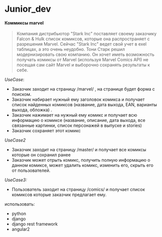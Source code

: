 # Junior_dev
#### Коммиксы marvel

> Компания дистрибьютор "Stark Inc" поставляет своему заказчику Falcon & Hulk список комиксов, которые она распространяет с разрешения Marvel. Сейчас "Stark Inc" ведет свой учет в exel таблицах, а это очень неудобно. Тони Старк решил модернизировать свою компанию.
Он хочет иметь возможность получать комиксы от Marvel (используя Marvel Comics API) не посещая сам сайт Marvel и выборочно сохранять результаты к себе.

_UseCase_:
- Заказчик заходит на страницу /marvel/ , на странице будет форма с поиском.
- Заказчик набирает нужный ему заголовок комикса и получает список найденных комиксов (название, дата выхода, EAN, варианты выхода, обложка) .
- Заказчик нажимает на нужный ему комикс и получает всю информацию о комиксе (название, описание, дата выхода, все связанные картинки, список персонажей в выпуске и stories)
- Заказчик сохраняет этот комикс

_UseCase2_
- Заказчик заходит на страницу /master/ и получает все комиксы которые он сохранил ранее
- Заказчик может отрыть комикс, получить полную информацию о данном комиксе, может удалить комикс, изменить его, скрыть его от пользователей.

_UseCase3:_
- Пользователь заходит на страницу /comics/ и получает список комиксов которые заказчик предлагает ему.

использовать:
- python
- django
- django rest framework
- angular2
